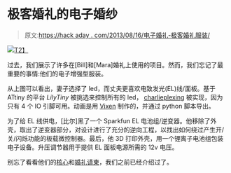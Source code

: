 # 极客婚礼的电子婚纱

> 原文:[https://hack aday . com/2013/08/16/电子婚礼-极客婚礼服装/](https://hackaday.com/2013/08/16/electronic-wedding-attire-for-a-geeky-wedding/)

[![](../Images/87da052684235b76eda8906924122e31.png)T2】](http://hackaday.com/wp-content/uploads/2013/08/02_1047_d_s_1147-large-1024x682.jpg)

过去，我们展示了许多在[Bill]和[Mara]婚礼上使用的项目。然而，我们忘记了最重要的事情:他们的电子增强型服装。

从上图可以看出，妻子选择了 led，而丈夫更喜欢电致发光(EL)线/面板。基于 ATtiny 的平台 *LilyTiny* 被挑选来控制所有的 led， [charlieplexing](http://en.wikipedia.org/wiki/Charlieplexing) 被实现，因为只有 4 个 IO 引脚可用。动画是用 [Vixen](http://www.vixenlights.com/) 制作的，并通过 python 脚本导出。

为了给 EL 线供电，[比尔]黑了一个 Sparkfun EL 电池组/逆变器。他移除了外壳，取出了逆变器部分，对设计进行了充分的逆向工程，以找出如何绕过产生开/关/闪烁功能的板载微控制器。最后，他 3D 打印外壳，用一个锂离子电池组包装电子设备。升压调节器用于提供 EL 面板电源所需的 12v 电压。

别忘了看看他们的[核心](http://hackaday.com/2013/03/28/centerpieces-for-a-geeky-wedding/)和[婚礼请柬](http://hackaday.com/2013/01/30/really-really-geeky-wedding-invitations/)，我们之前已经介绍过了。